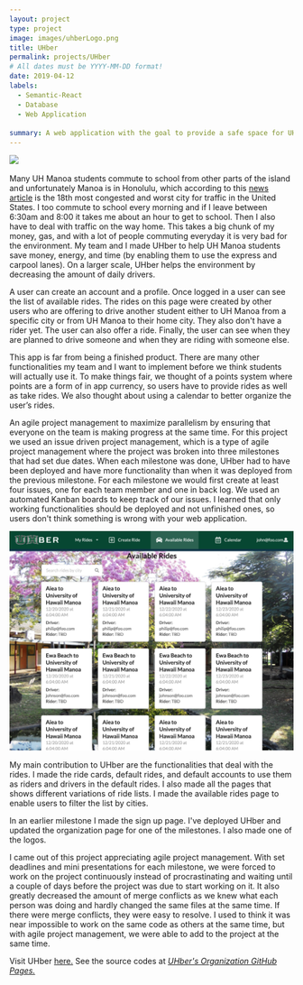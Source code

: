 ```yaml
---
layout: project
type: project
image: images/uhberLogo.png
title: UHber
permalink: projects/UHber
# All dates must be YYYY-MM-DD format!
date: 2019-04-12
labels:
  - Semantic-React
  - Database
  - Web Application

summary: A web application with the goal to provide a safe space for UH Manoa students to easily coordinate carpools.
---
```


<img class="ui medium floated rounded image" src="../images/uhberLanding.png">

Many UH Manoa students commute to school from other parts of the island and unfortunately Manoa is in Honolulu, which according to this <a href="https://www.hawaiinewsnow.com/2019/02/13/new-report-says-honolulus-traffic-is-pretty-bad-its-not-worst/">news article</a> is the 18th most congested and worst city for traffic in the United States. I too commute to school every morning and if I leave between 6:30am and 8:00 it takes me about an hour to get to school.
Then I also have to deal with traffic on the way home. This takes a big chunk of my money, gas, and with a lot of people commuting everyday it is very bad for the environment. My team and I made UHber to help UH Manoa students save money, energy, and time (by enabling them to use the express and carpool lanes). On a larger scale, UHber helps the environment by decreasing the amount of daily drivers.

A user can create an account and a profile. Once logged in a user can see the list of available rides. The rides on this page were created by other users who are offering to drive another student either to UH Manoa from a specific city or from UH Manoa to their home city. They also don't have a rider yet. The user can also offer a ride. Finally, the user can see when they are planned to drive someone and when they are riding with someone else.

This app is far from being a finished product. There are many other functionalities my team and I want to implement before we think students will actually use it. To make things fair, we thought of a points system where points are a form of in app currency, so users have to provide rides as well as take rides. We also thought about using a calendar to better organize the user’s rides.

An agile project management to maximize parallelism by ensuring that everyone on the team is making progress at the same time. For this project we used an issue driven project management, which is a type of agile project management where the project was broken into three milestones that had set due dates. When each milestone was done, UHber had to have been deployed and have more functionality than when it was deployed from the previous milestone. For each milestone we would first create at least four issues, one for each team member and one in back log. We used an automated Kanban boards to keep track of our issues. I learned that only working functionalities should be deployed and not unfinished ones, so users don't think something is wrong with your web application.

<img class="ui medium left floated image" src="../images/UHberAvailableRides.png">

My main contribution to UHber are the functionalities that deal with the rides. I made the ride cards, default rides, and default accounts to use them as riders and drivers in the default rides. I also made all the pages that shows different variations of ride lists. I made the available rides page to enable users to filter the list by cities.

In an earlier milestone I made the sign up page. I've deployed UHber and updated the organization page for one of the milestones. I also made one of the logos.

I came out of this project appreciating agile project management. With set deadlines and mini presentations for each milestone, we were forced to work on the project continuously instead of procrastinating and waiting until a couple of days before the project was due to start working on it. It also greatly decreased the amount of merge conflicts as we knew what each person was doing and hardly changed the same files at the same time. If there were merge conflicts, they were easy to resolve. I used to think it was near impossible to work on the same code as others at the same time, but with agile project management, we were able to add to the project at the same time.

Visit UHber <a href="http://uhber.meteorapp.com/#/">here.</a>
See the source codes at <a href="https://github.com/UHBer/"><i class="large github icon"/>UHber's Organization GitHub Pages.</a>
